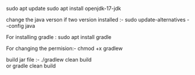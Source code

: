 sudo apt update
sudo apt install openjdk-17-jdk

change the java verson if two version installed :- sudo update-alternatives --config java

For installing gradle  : sudo apt install gradle   

For changing the permision:- chmod +x gradlew  

build jar file :- 
    ./gradlew clean build  
        or 
    gradle clean build








